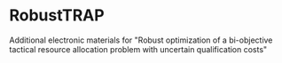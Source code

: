 # RobustTRAP
Additional electronic materials for "Robust optimization of a bi-objective tactical resource allocation problem with uncertain qualification costs"
